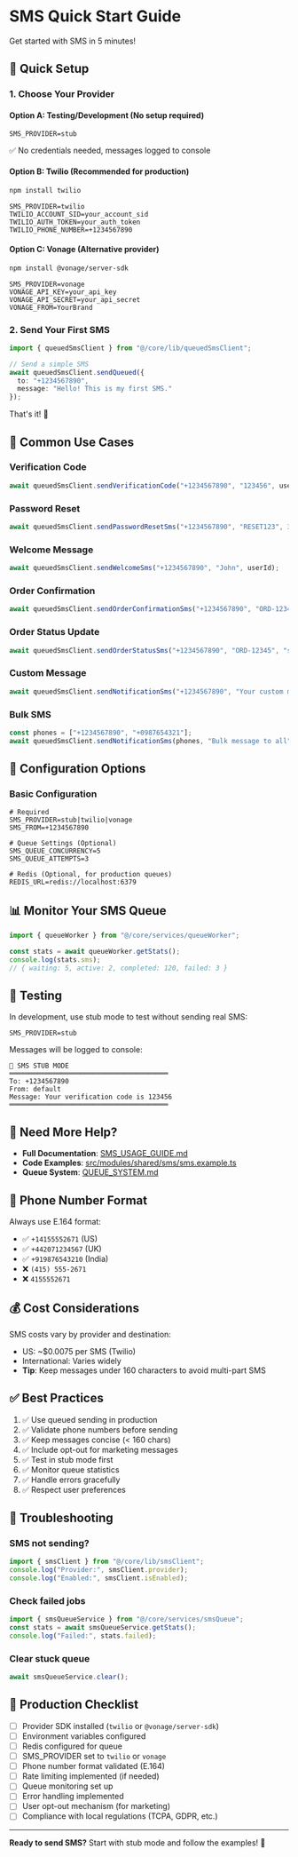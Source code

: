 # SMS Quick Start Guide

Get started with SMS in 5 minutes!

## 🚀 Quick Setup

### 1. Choose Your Provider

#### Option A: Testing/Development (No setup required)
```env
SMS_PROVIDER=stub
```
✅ No credentials needed, messages logged to console

#### Option B: Twilio (Recommended for production)
```bash
npm install twilio
```

```env
SMS_PROVIDER=twilio
TWILIO_ACCOUNT_SID=your_account_sid
TWILIO_AUTH_TOKEN=your_auth_token
TWILIO_PHONE_NUMBER=+1234567890
```

#### Option C: Vonage (Alternative provider)
```bash
npm install @vonage/server-sdk
```

```env
SMS_PROVIDER=vonage
VONAGE_API_KEY=your_api_key
VONAGE_API_SECRET=your_api_secret
VONAGE_FROM=YourBrand
```

### 2. Send Your First SMS

```typescript
import { queuedSmsClient } from "@/core/lib/queuedSmsClient";

// Send a simple SMS
await queuedSmsClient.sendQueued({
  to: "+1234567890",
  message: "Hello! This is my first SMS."
});
```

That's it! 🎉

## 📱 Common Use Cases

### Verification Code
```typescript
await queuedSmsClient.sendVerificationCode("+1234567890", "123456", userId);
```

### Password Reset
```typescript
await queuedSmsClient.sendPasswordResetSms("+1234567890", "RESET123", 30, userId);
```

### Welcome Message
```typescript
await queuedSmsClient.sendWelcomeSms("+1234567890", "John", userId);
```

### Order Confirmation
```typescript
await queuedSmsClient.sendOrderConfirmationSms("+1234567890", "ORD-12345", userId);
```

### Order Status Update
```typescript
await queuedSmsClient.sendOrderStatusSms("+1234567890", "ORD-12345", "shipped", userId);
```

### Custom Message
```typescript
await queuedSmsClient.sendNotificationSms("+1234567890", "Your custom message here", userId);
```

### Bulk SMS
```typescript
const phones = ["+1234567890", "+0987654321"];
await queuedSmsClient.sendNotificationSms(phones, "Bulk message to all", userId);
```

## 🔧 Configuration Options

### Basic Configuration
```env
# Required
SMS_PROVIDER=stub|twilio|vonage
SMS_FROM=+1234567890

# Queue Settings (Optional)
SMS_QUEUE_CONCURRENCY=5
SMS_QUEUE_ATTEMPTS=3

# Redis (Optional, for production queues)
REDIS_URL=redis://localhost:6379
```

## 📊 Monitor Your SMS Queue

```typescript
import { queueWorker } from "@/core/services/queueWorker";

const stats = await queueWorker.getStats();
console.log(stats.sms);
// { waiting: 5, active: 2, completed: 120, failed: 3 }
```

## 🧪 Testing

In development, use stub mode to test without sending real SMS:

```env
SMS_PROVIDER=stub
```

Messages will be logged to console:
```
📱 SMS STUB MODE
════════════════════════════════════════
To: +1234567890
From: default
Message: Your verification code is 123456
════════════════════════════════════════
```

## 📖 Need More Help?

- **Full Documentation**: [SMS_USAGE_GUIDE.md](./SMS_USAGE_GUIDE.md)
- **Code Examples**: [src/modules/shared/sms/sms.example.ts](./src/modules/shared/sms/sms.example.ts)
- **Queue System**: [QUEUE_SYSTEM.md](./QUEUE_SYSTEM.md)

## 🔐 Phone Number Format

Always use E.164 format:
- ✅ `+14155552671` (US)
- ✅ `+442071234567` (UK)
- ✅ `+919876543210` (India)
- ❌ `(415) 555-2671`
- ❌ `4155552671`

## 💰 Cost Considerations

SMS costs vary by provider and destination:
- US: ~$0.0075 per SMS (Twilio)
- International: Varies widely
- **Tip**: Keep messages under 160 characters to avoid multi-part SMS

## ✅ Best Practices

1. ✅ Use queued sending in production
2. ✅ Validate phone numbers before sending
3. ✅ Keep messages concise (< 160 chars)
4. ✅ Include opt-out for marketing messages
5. ✅ Test in stub mode first
6. ✅ Monitor queue statistics
7. ✅ Handle errors gracefully
8. ✅ Respect user preferences

## 🚨 Troubleshooting

### SMS not sending?
```typescript
import { smsClient } from "@/core/lib/smsClient";
console.log("Provider:", smsClient.provider);
console.log("Enabled:", smsClient.isEnabled);
```

### Check failed jobs
```typescript
import { smsQueueService } from "@/core/services/smsQueue";
const stats = await smsQueueService.getStats();
console.log("Failed:", stats.failed);
```

### Clear stuck queue
```typescript
await smsQueueService.clear();
```

## 🎯 Production Checklist

- [ ] Provider SDK installed (`twilio` or `@vonage/server-sdk`)
- [ ] Environment variables configured
- [ ] Redis configured for queue
- [ ] SMS_PROVIDER set to `twilio` or `vonage`
- [ ] Phone number format validated (E.164)
- [ ] Rate limiting implemented (if needed)
- [ ] Queue monitoring set up
- [ ] Error handling implemented
- [ ] User opt-out mechanism (for marketing)
- [ ] Compliance with local regulations (TCPA, GDPR, etc.)

---

**Ready to send SMS?** Start with stub mode and follow the examples! 📱

